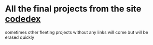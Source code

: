 # All the final projects from the site [codedex](https://www.codedex.io/)

sometimes other fleeting projects without any links will come but will be erased quickly